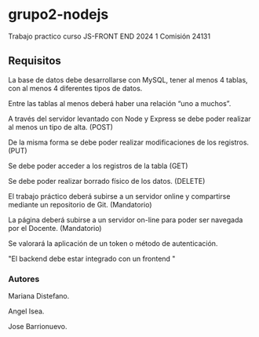 # grupo2-nodejs

Trabajo practico curso JS-FRONT END 2024 1 Comisión 24131

## Requisitos

La base de datos debe desarrollarse con MySQL, tener al menos 4 tablas, con al menos 4 diferentes tipos de datos.

Entre las tablas al menos deberá haber una relación “uno a muchos”.


A través del servidor levantado con Node y Express se debe poder realizar al menos un tipo de alta. (POST)

De la misma forma se debe poder realizar modificaciones de los registros. (PUT)

Se debe poder acceder a los registros de la tabla (GET)

Se debe poder realizar borrado físico de los datos. (DELETE)

El trabajo práctico deberá subirse a un servidor online y compartirse mediante un repositorio de Git. (Mandatorio)

La página deberá subirse a un servidor on-line para poder ser navegada por el Docente. (Mandatorio)

Se valorará la aplicación de un token o método de autenticación.

"El backend debe estar integrado con un frontend
"

### Autores

Mariana Distefano.

Angel Isea.

Jose Barrionuevo.

